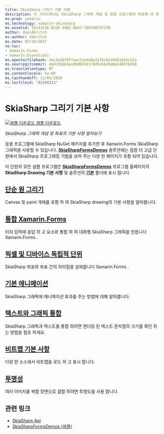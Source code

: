 ```yaml
---
title: SkiaSharp 그리기 기본 사항
description: 이 가이드에서는 SkiaSharp 그래픽 개념 및 응용 프로그램의 좌표에 대 한 기본 사항을 설명 합니다 Xamarin.Forms .
ms.prod: xamarin
ms.technology: xamarin-skiasharp
ms.assetid: 25141E3E-D22E-44B1-A647-7E6FA0C9737B
author: davidbritch
ms.author: dabritch
ms.date: 03/10/2017
no-loc:
- Xamarin.Forms
- Xamarin.Essentials
ms.openlocfilehash: 3ec4a30f077aac53eda0a317bcb5294816e3c51a
ms.sourcegitcommit: ebdc016b3ec0b06915170d0cbbd9e0e2469763b9
ms.translationtype: MT
ms.contentlocale: ko-KR
ms.lasthandoff: 11/05/2020
ms.locfileid: "93369313"
---
```

# <a name="skiasharp-drawing-basics"></a>SkiaSharp 그리기 기본 사항

[![샘플 다운로드](~/media/shared/download.png) 샘플 다운로드](/samples/xamarin/xamarin-forms-samples/skiasharpforms-demos)

_SkiaSharp 그래픽 개념 및 좌표의 기본 사항 알아보기_

응용 프로그램에 SkiaSharp NuGet 패키지를 추가한 후 Xamarin.Forms SkiaSharp 그래픽을 사용할 수 있습니다. [**SkiaSharpFormsDemos**](/samples/xamarin/xamarin-forms-samples/skiasharpforms-demos) 솔루션에는 점점 더 고급 단원에서 SkiaSharp 프로그래밍 기법을 보여 주는 다양 한 페이지가 포함 되어 있습니다.

이 단원의 모든 샘플 프로그램은 [**SkiaSharpFormsDemos**](/samples/xamarin/xamarin-forms-samples/skiasharpforms-demos) 프로그램 홈페이지의 **SkiaSharp Drawing 기본 사항** 및 솔루션의 [**기본**](https://github.com/xamarin/xamarin-forms-samples/tree/master/SkiaSharpForms/Demos/Demos/SkiaSharpFormsDemos/Basics) 폴더에 표시 됩니다.

## <a name="drawing-a-simple-circle"></a>[단순 원 그리기](circle.md)

Canvas 및 paint 개체를 포함 하 여 SkiaSharp drawing의 기본 사항을 알아봅니다.

## <a name="integrating-with-no-locxamarinforms"></a>[통합 Xamarin.Forms](integration.md)

터치 입력에 응답 하 고 요소와 통합 하 여 대화형 SkiaSharp 그래픽을 만듭니다 Xamarin.Forms .

## <a name="pixels-and-device-independent-units"></a>[픽셀 및 디바이스 독립적 단위](pixels.md)

SkiaSharp 좌표와 좌표 간의 차이점을 살펴봅니다 Xamarin.Forms .

## <a name="basic-animation"></a>[기본 애니메이션](animation.md)

SkiaSharp 그래픽에 애니메이션 효과를 주는 방법에 대해 알아봅니다.

## <a name="integrating-text-and-graphics"></a>[텍스트와 그래픽 통합](text.md)

SkiaSharp 그래픽과 텍스트를 통합 하려면 렌더링 된 텍스트 문자열의 크기를 확인 하는 방법을 참조 하세요.

## <a name="bitmap-basics"></a>[비트맵 기본 사항](bitmaps.md)

다양 한 소스에서 비트맵을 로드 하 고 표시 합니다.

## <a name="transparency"></a>[투명성](transparency.md)

여러 이미지를 복합 장면으로 결합 하려면 투명도를 사용 합니다.

## <a name="related-links"></a>관련 링크

- [SkiaSharp Api](/dotnet/api/skiasharp)
- [SkiaSharpFormsDemos (샘플)](/samples/xamarin/xamarin-forms-samples/skiasharpforms-demos)